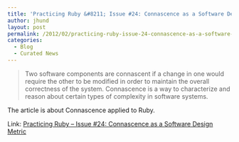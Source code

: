 ```yaml
---
title: 'Practicing Ruby &#8211; Issue #24: Connascence as a Software Design Metric'
author: jhund
layout: post
permalink: /2012/02/practicing-ruby-issue-24-connascence-as-a-software-design-metric/
categories:
  - Blog
  - Curated News
---
```

> Two software components are connascent if a change in one would require the other to be modified in order to maintain the overall correctness of the system. Connascence is a way to characterize and reason about certain types of complexity in software systems.

The article is about Connascence applied to Ruby.

Link: [Practicing Ruby &#8211; Issue #24: Connascence as a Software Design Metric][1]

 [1]: http://bit.ly/y6jt6j
